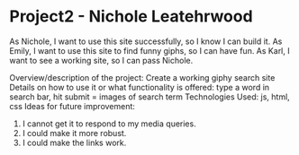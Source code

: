 # Project2 - Nichole Leatehrwood
As Nichole, I want to use this site successfully, so I know I can build it. 
As Emily, I want to use this site to find funny giphs, so I can have fun.
As Karl, I want to see a working site, so I can pass Nichole. 

Overview/description of the project: Create a working giphy search site
Details on how to use it or what functionality is offered: type a word in search bar, hit submit = images of search term
Technologies Used: js, html, css
Ideas for future improvement:  
1. I cannot get it to respond to my media queries.
2. I could make it more robust.
3. I could make the links work.
 
